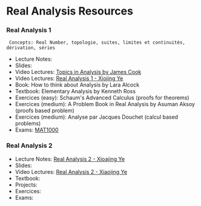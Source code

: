# Real Analysis Resources

### Real Analysis 1

`` Concepts: Real Number, topologie, suites, limites et continuités, dérivation, séries``

- Lecture Notes:
- Slides:
- Video Lectures: [Topics in Analysis by James Cook](https://www.youtube.com/playlist?list=PLBY4G2o7DhF2VZ9vGFgdap7Gpt-Tm3w3x)
- Video Lectures: [Real Analysis 1 - Xiojing Ye](https://www.youtube.com/playlist?list=PLd7xu1NOxUDb90o3rJvwkcrAUwS1Hrs6o)
- Book: How to think about Analysis by Lara Alcock
- Textbook: Elementary Analysis by Kenneth Ross
- Exercices (easy): Schaum's Advanced Calculus (proofs for theorems)
- Exercices (medium): A Problem Book in Real Analysis by Asuman Aksoy (proofs based problem)
- Exercices (medium): Analyse par Jacques Douchet (calcul based problems)
- Exams: [MAT1000](https://dms.umontreal.ca/~mat1000/examen/examen.html)

### Real Analysis 2

- Lecture Notes: [Real Analysis 2 - Xioajing Ye](https://math.gsu.edu/xye/course/ra_handout/ra_notes.pdf)
- Slides:
- Video Lectures:  [Real Analysis 2 - Xiaojing Ye](https://www.youtube.com/playlist?list=PLd7xu1NOxUDbBP9uSgrwGM4XaJzYaGFGr)
- Textbook:
- Projects:
- Exercices:
- Exams:
